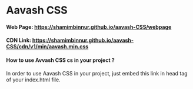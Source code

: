 # Aavash CSS
#### Web Page: https://shamimbinnur.github.io/aavash-CSS/webpage
#### CDN Link: https://shamimbinnur.github.io/aavash-CSS/cdn/v1/min/aavash.min.css


#### How to use Avvash CSS cs in your project ?
In order to use Aavash CSS in your project, just embed this link in head tag of your index.html file.
<link rel="stylesheet" href="https://shamimbinnur.github.io/aavash-CSS/cdn/v1/min/aavash.min.css">

